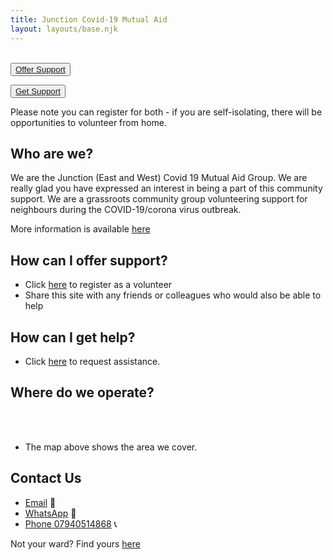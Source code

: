 ```yaml
---
title: Junction Covid-19 Mutual Aid
layout: layouts/base.njk
---
```

<br/>
<div class="button-container">
  <button class="bttn-simple bttn-lg bttn-royal"><a href="/volunteer">Offer Support</a></button>
  
  <button class="bttn-simple bttn-lg bttn-success"><a href="/support">Get Support</a></button>
</div>


Please note you can register for both - if you are self-isolating, there will be opportunities to volunteer from home.  


## Who are we?
  We are the Junction (East and West) Covid 19 Mutual Aid Group. We are really glad you have expressed an interest in being a part of this community support.
  We are a grassroots community group volunteering support for neighbours during the COVID-19/corona virus outbreak.
  
  More information is available [here](/about)
  
  

## How can I offer support?
  
 - Click [here](/volunteer) to register as a volunteer
 - Share this site with any friends or colleagues who would also be able to help

## How can I get help?

 - Click [here](/support) to request assistance.

## Where do we operate?

<br/>
<div id="map"></div>
<br/>

- The map above shows the area we cover.


## Contact Us

 - [Email](mailto:Junctionislingtonmutualaid@gmail.com) 📧 
 - [WhatsApp](https://chat.whatsapp.com/BfkBo6uOCPXCGybgNWXNUg) 📲
 - [Phone 07940514868](tel:07940514868) 📞


 Not your ward? Find yours [here](https://islington.coronacorps.com/wards)
